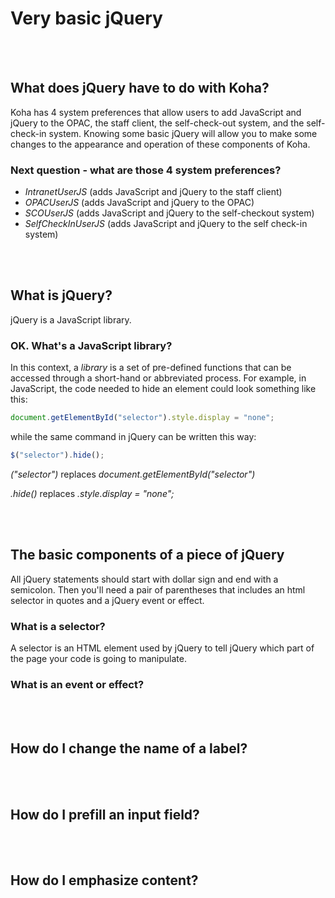 # Very basic jQuery

<br /><br />

## What does jQuery have to do with Koha?

Koha has 4 system preferences that allow users to add JavaScript and jQuery to the OPAC, the staff client, the self-check-out system, and the self-check-in system.  Knowing some basic jQuery will allow you to make some changes to the appearance and operation of these components of Koha.

### Next question - what are those 4 system preferences?

* *IntranetUserJS* (adds JavaScript and jQuery to the staff client)
* *OPACUserJS* (adds JavaScript and jQuery to the OPAC)
* *SCOUserJS* (adds JavaScript and jQuery to the self-checkout system)
* *SelfCheckInUserJS* (adds JavaScript and jQuery to the self check-in system)

<br /><br />

## What is jQuery?

jQuery is a JavaScript library.  

### OK.  What's a JavaScript library?

In this context, a *library* is a set of pre-defined functions that can be accessed through a short-hand or abbreviated process.  For example, in JavaScript, the code needed to hide an element could look something like this:

~~~ JavaScript
document.getElementById("selector").style.display = "none";
~~~

while the same command in jQuery can be written this way:

~~~ JavaScript
$("selector").hide();
~~~

_("selector")_ replaces _document.getElementById("selector")_

_.hide()_ replaces _.style.display = "none";_  

<br /><br />

## The basic components of a piece of jQuery

All jQuery statements should start with dollar sign and end with a semicolon.  Then you'll need a pair of parentheses that includes an html selector in quotes and a jQuery event or effect.

### What is a selector?

A selector is an HTML element used by jQuery to tell jQuery which part of the page your code is going to manipulate.

### What is an event or effect?



<br /><br />

## How do I change the name of a label?

<br /><br />

## How do I prefill an input field?

<br /><br />

## How do I emphasize content?
